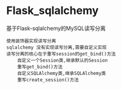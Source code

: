 # Flask_sqlalchemy



基于Flask-sqlalchemy的MySQL读写分离
 
    使用装饰器实现读写分离
    sqlalchemy 没有实现读写分离,需要自定义实现
    读写分离的核心在于重写session的get_bind()方法
        自定义一个Session类,继承默认的Session
        重写get_bind()方法
        自定义SQLAlchemy类,继承SQLAlchemy类
        重写create_session()方法